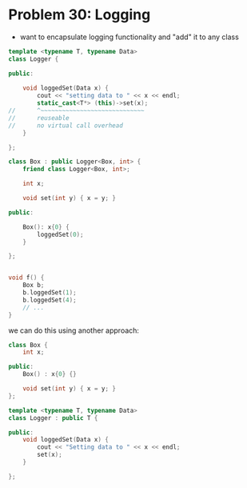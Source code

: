 # Problem 30: Logging 

- want to encapsulate logging functionality and "add" it to any class 

``` C++
template <typename T, typename Data> 
class Logger {

public:
    
    void loggedSet(Data x) {
        cout << "setting data to " << x << endl;
        static_cast<T*> (this)->set(x);
//      ^~~~~~~~~~~~~~~~~~~~~~~~~~~~~~
//      reuseable 
//      no virtual call overhead  
    }

};

class Box : public Logger<Box, int> {
    friend class Logger<Box, int>;

    int x;

    void set(int y) { x = y; }

public:

    Box(): x{0} {
        loggedSet(0);
    }

};


void f() {
    Box b;
    b.loggedSet(1);
    b.loggedSet(4); 
    // ... 
}
```


we can do this using another approach:

``` C++
class Box {
    int x;

public:
    Box() : x{0} {}

    void set(int y) { x = y; }
};

template <typename T, typename Data>
class Logger : public T {

public: 
    void loggedSet(Data x) {
        cout << "Setting data to " << x << endl;
        set(x);
    }

};


```


